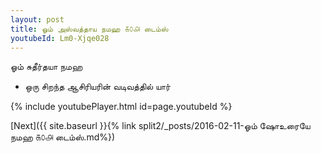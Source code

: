 ```yaml
---
layout: post
title: ஓம் அஸ்வத்தாய நமஹ ௧௦௮ டைம்ஸ்
youtubeId: Lm0-Xjqe028
---
```

 
 
 ஓம் சுதீர்தயா நமஹ  
 
 -  ஒரு சிறந்த ஆசிரியரின் வடிவத்தில் யார் 
 
  
 
  
 
 
 
 
 
 


{% include youtubePlayer.html id=page.youtubeId %}
 
[Next]({{ site.baseurl }}{% link  split2/_posts/2016-02-11-ஓம் ஷோஉரையே நமஹ ௧௦௮ டைம்ஸ்.md%})
 
